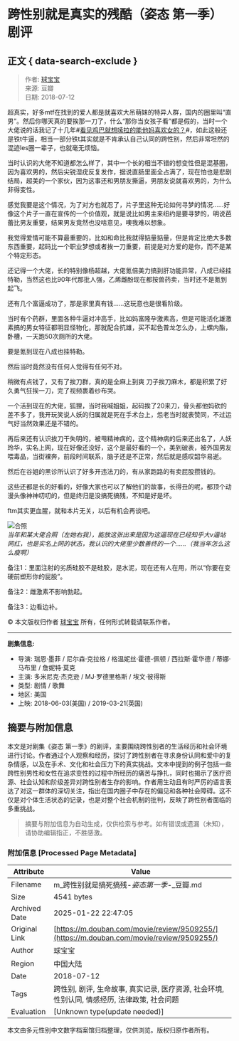 # 跨性别就是真实的残酷（姿态 第一季）剧评

## 正文 { data-search-exclude }


> 作者: [球宝宝](https://www.douban.com/people/saobing/)  
> 来源: 豆瓣  
> 日期: 2018-07-12  

超真实，好多mtf在找到的爱人都是就喜欢大吊萌妹的特异人群，国内的圈里叫“直男”。然后你哪天真的要挨那一刀了，什么“那你当女孩子看”都是假的，当时一个大佬说的话我记了十几年#[看见鸡巴就想嗦拉的能他妈喜欢女的？](https://www.douban.com/search?q=%23%E7%9C%8B%E8%A7%81%E9%B8%A1%E5%B7%B4%E5%B0%B1%E6%83%B3%E5%97%A6%E6%8B%89%E7%9A%84%E8%83%BD%E4%BB%96%E5%A6%88%E5%96%9C%E6%AC%A2%E5%A5%B3%E7%9A%84%EF%BC%9F%23)#，如此这般还是铁t牛逼，相当一部分铁t其实就是不肯承认自己认同的跨性别，然后非常坦然的混迹les圈一辈子，也就毫无烦恼。

当时认识的大佬不知道都怎么样了，其中一个长的相当不错的想变性但是混基圈，因为喜欢男的，然后尖锐湿疣反复发作，据说直肠里面全占满了，现在怕也是悲剧结局，超美的一个家伙，因为这事还和男朋友撕逼，男朋友说就喜欢男的，为什么非得变性。

感觉我要是这个情况，为了对方也就忍了，片子里这种无论如何寻梦的情况……好像这个片子一直在宣传的一个价值观，就是说比如男主来纽约是要寻梦的，明说芭蕾比男友重要，结果男友竟然也没啥意见，噢我难以想象。

我觉得爱情可能不算最重要的，比如和命比我就得掂量掂量，但是肯定比绝大多数东西重要，起码比一个职业梦想或者挨一刀重要，前提是对方爱的是你，而不是某个特定形态。

还记得一个大佬，长的特别像杨超越，大佬氪倍美力搞到肝功能异常，八成已经挂特勒，当然这也比90年代那批人强，乙烯雌酚现在都按兽药卖，当时还不是氪到起飞。

还有几个富逼成功了，那是家里真有钱……这玩意也是很看阶级。

当时有个药群，里面各种牛逼对冲高手，比如妈富隆孕激素高，但是可能活化雄激素搞的男女特征都明显怪物化，那就配合抗雄，买不起色普龙怎么办，上螺内酯，卧槽，一天跑50次厕所的大佬。

要是氪到现在八成也挂特勒。

然后当时竟然没有任何人觉得有任何不对。

稍微有点钱了，又有了挨刀群，真的是全麻上到爽 刀子挨刀麻木，都是积累了好久勇气狂挨一刀，完了视频裹着纱布哭。

一个活到现在的大佬，狐狸，当时我喊姐姐，起码挨了20来刀，骨头都他妈砍的差不多了，我开玩笑说人妖的归属就是死在手术台上，怹老当时就表赞同，不过运气好当然效果还是不错的。

再后来还有认识挨刀干失明的，被甩精神病的，这个精神病的后来还出名了，人妖玲华，实名上网，现在好像还没好，这个是最好看的一个，美到破表，被外国男友喂毒品，当街裸奔，前段时间联系，脑子还是不正常，然后就是感叹韶华易逝。

然后在谷姐的黑诊所认识了好多开违法刀的，有从家跑路的有卖屁股攒钱的。

这些还都是长的好看的，好像大家也可以了解他们的故事，长得丑的呢，都顶个动漫头像神神叨叨的，但是终归是没搞死搞残，不知是好是坏。

ftm其实更血腥，就和本片无关，以后有机会再谈吧。

![合照](https://img1.doubanio.com/view/thing_review/l/public/p1685189.webp)  
*当年和某大佬合照（左她右我），能放这张出来是因为这逼现在已经知乎大v逼站网红，也是实名上网的状态，我认识的大佬里少数善终的一个……（我当年怎么这么瘦啊）*

备注1：里面注射的劣质硅胶不是硅胶，是水泥，现在还有人在用，所以“你要在变硬前塑形你的屁股”。

备注2：雌激素不影响勃起。

备注3：边看边补。

© 本文版权归作者 [球宝宝](https://www.douban.com/people/saobing/) 所有，任何形式转载请联系作者。

---

**剧集信息:**

- 导演: 瑞恩·墨菲 / 尼尔森·克拉格 / 格温妮丝·霍德-佩顿 / 西拉斯·霍华德 / 蒂娜·马布里 / 詹妮特·莫克  
- 主演: 多米尼克·杰克逊 / MJ·罗德里格斯 / 埃文·彼得斯  
- 类型: 剧情 / 歌舞  
- 地区: 美国  
- 上映: 2018-06-03(美国) / 2019-03-21(英国)  
<!-- tcd_original_link https://m.douban.com/movie/review/9509255/ -->


## 摘要与附加信息

<!-- tcd_abstract -->
本文是对剧集《姿态 第一季》的剧评，主要围绕跨性别者的生活经历和社会环境进行讨论。作者通过个人观察和经历，探讨了跨性别者在寻求身份认同和爱中的复杂情感，以及在手术、文化和社会压力下的真实挑战。文本中提到的例子包括一些跨性别男性和女性在追求变性的过程中所经历的痛苦与挣扎，同时也揭示了医疗资源、社会认知和阶级差异对跨性别者生存的影响。作者用生动且有时严厉的语言表达了对这一群体的深切关注，指出在国内圈子中存在的偏见和各种社会障碍。这不仅是对个体生活状态的记录，也是对整个社会机制的批判，反映了跨性别者面临的多重挑战。
<!-- tcd_abstract_end -->

> 摘要与附加信息为自动生成，仅供检索与参考。如有错误或遗漏（未知），请协助编辑指正，不胜感激。

### 附加信息 [Processed Page Metadata]

| Attribute       | Value                                  |
|-----------------|----------------------------------------|
| Filename        | m_跨性别就是搞死搞残-_姿态第一季_-_豆瓣.md                             |
| Size            | 4541 bytes                           |
| Archived Date   | 2025-01-22 22:47:05                             |
| Original Link   | [https://m.douban.com/movie/review/9509255/](https://m.douban.com/movie/review/9509255/)                       |
| Author          | 球宝宝                               |
| Region          | 中国大陆                               |
| Date            | 2018-07-12                                 |
| Tags            | 跨性别, 剧评, 生命故事, 真实记录, 医疗资源, 社会环境, 性别认同, 情感经历, 法律政策, 社会问题                                 |
| Evaluation            | [Unknown type(update needed)]                                 |
<!-- tcd_table_end -->

本文由多元性别中文数字档案馆归档整理，仅供浏览。版权归原作者所有。
